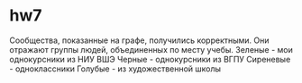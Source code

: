 # hw7

Сообщества, показанные на графе, получились корректными. Они отражают группы людей, объединенных по месту учебы.
Зеленые - мои однокурсники из НИУ ВШЭ
Черные - однокурсники из ВГПУ
Сиреневые - одноклассники
Голубые - из художественной школы
